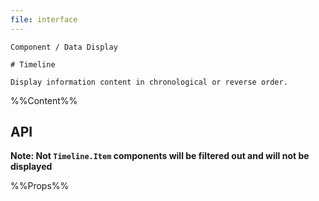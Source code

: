 ```yaml
---
file: interface
---
```


`````
Component / Data Display

# Timeline

Display information content in chronological or reverse order.
`````

%%Content%%

## API

**Note: Not `Timeline.Item` components will be filtered out and will not be displayed**

%%Props%%
